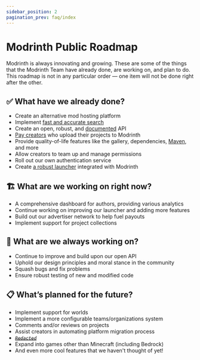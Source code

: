 ```yaml
---
sidebar_position: 2
pagination_prev: faq/index
---
```


# Modrinth Public Roadmap

Modrinth is always innovating and growing. These are some of the things that the Modrinth Team have already done, are working on, and plan to do. This roadmap is not in any particular order — one item will not be done right after the other.

## ✅ What have we already done?

- Create an alternative mod hosting platform
- Implement [fast and accurate search](https://modrinth.com/mods)
- Create an open, robust, and [documented](/api-spec) API
- [Pay creators](https://modrinth.com/legal/cmp-info) who upload their projects to Modrinth
- Provide quality-of-life features like the gallery, dependencies, [Maven](maven.md), and more
- Allow creators to team up and manage permissions
- Roll out our own authentication service
- Create [a robust launcher](https://modrinth.com/app) integrated with Modrinth

## 🏗️ What are we working on right now?

- A comprehensive dashboard for authors, providing various analytics
- Continue working on improving our launcher and adding more features
- Build out our advertiser network to help fuel payouts
- Implement support for project collections

## 🔄 What are we always working on?

- Continue to improve and build upon our open API
- Uphold our design principles and moral stance in the community
- Squash bugs and fix problems
- Ensure robust testing of new and modified code

## 📋 What’s planned for the future?

- Implement support for worlds
- Implement a more configurable teams/organizations system
- Comments and/or reviews on projects
- Assist creators in automating platform migration process
- [*~~`Redacted`~~*](https://docs.modrinth.com/redacted)
- Expand into games other than Minecraft (including Bedrock)
- And even more cool features that we haven't thought of yet!
